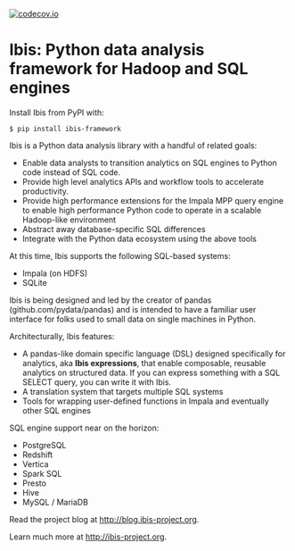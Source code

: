 [![codecov.io](http://codecov.io/github/cloudera/ibis/coverage.svg?branch=master)](http://codecov.io/github/cloudera/ibis?branch=master)

# Ibis: Python data analysis framework for Hadoop and SQL engines

Install Ibis from PyPI with:

    $ pip install ibis-framework

Ibis is a Python data analysis library with a handful of related goals:

- Enable data analysts to transition analytics on SQL engines to
  Python code instead of SQL code.
- Provide high level analytics APIs and workflow tools to accelerate
  productivity.
- Provide high performance extensions for the Impala MPP query engine to enable
  high performance Python code to operate in a scalable Hadoop-like environment
- Abstract away database-specific SQL differences
- Integrate with the Python data ecosystem using the above tools

At this time, Ibis supports the following SQL-based systems:

- Impala (on HDFS)
- SQLite

Ibis is being designed and led by the creator of pandas
(github.com/pydata/pandas) and is intended to have a familiar user interface
for folks used to small data on single machines in Python.

Architecturally, Ibis features:

- A pandas-like domain specific language (DSL) designed specifically for
  analytics, aka **Ibis expressions**, that enable composable, reusable
  analytics on structured data. If you can express something with a SQL SELECT
  query, you can write it with Ibis.
- A translation system that targets multiple SQL systems
- Tools for wrapping user-defined functions in Impala and eventually other SQL
  engines

SQL engine support near on the horizon:

- PostgreSQL
- Redshift
- Vertica
- Spark SQL
- Presto
- Hive
- MySQL / MariaDB

Read the project blog at http://blog.ibis-project.org.

Learn much more at http://ibis-project.org.
